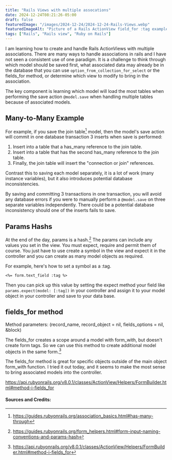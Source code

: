 ```yaml
---
title: "Rails Views with multiple assocations"
date: 2024-12-24T08:21:26-05:00
draft: false
featuredImage: "/images/2024-12-24/2024-12-24-Rails-Views.webp" 
featuredImageAlt: "Picture of a Rails ActionView field_for :tag example"
tags: ["Rails", "Rails view", "Ruby on Rails"]
---
```

I am learning how to create and handle Rails ActionViews with multiple associations. There are many ways to handle associations in rails and I have not seen a consistent use of one paradigm. It is a challenge to think through which model should be saved first, what associated data may already be in the database that you can use ```option_from_collection_for_select``` or the fields_for method, or determine which view to modify to bring in the association. 

The key component is learning which model will load the most tables when performing the save action ```@model.save``` when handling multiple tables because of associated models.

## Many-to-Many Example
For example, if you save the join table[^1] model, then the model's save action will commit in one database transaction 3 inserts when save is performed:

1. Insert into a table that a has_many reference to the join table.
2. Insert into a table that has the second has_many reference to the join table.
3. Finally, the join table will insert the "connection or join" references.

Contrast this to saving each model separately, it is a lot of work (many instance variables), but it also introduces potential database inconsistencies.

By saving and committing 3 transactions in one transaction, you will avoid any database errors if you were to manually perform a ```@model.save``` on three separate variables independently. There could be a potential database inconsistency should one of the inserts fails to save.

## Params Hashs

At the end of the day, params is a hash.[^2] The params can include any values you set in the view. You must expect, require and permit them of course. You just have to use create a symbol in the view and expect it in the controller and you can create as many model objects as required.

For example, here's how to set a symbol as a :tag.

```<%= form.text_field :tag %>```

Then you can pick up this value by setting the expect method your field like
```params.expect(model: [:tag])```
in your controller and assign it to your model object in your controller and save to your data base.

## fields_for method
Method parameters: (record_name, record_object = nil, fields_options = nil, &block)

The fields_for creates a scope around a model with form_with, but doesn't create form tags. So we can use this method to create additional model objects in the same form.[^3]

The fields_for method is great for specific objects outside of the main object form_with function. I tried it out today, and it seems to make the most sense to bring associated models into the controller.

https://api.rubyonrails.org/v8.0.1/classes/ActionView/Helpers/FormBuilder.html#method-i-fields_for

#### Sources and Credits:
[^1]: https://guides.rubyonrails.org/association_basics.html#has-many-through
[^2]: https://guides.rubyonrails.org/form_helpers.html#form-input-naming-conventions-and-params-hash
[^3]: https://api.rubyonrails.org/v8.0.1/classes/ActionView/Helpers/FormBuilder.html#method-i-fields_for
